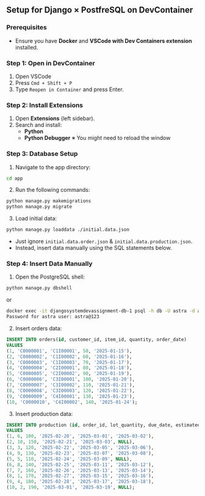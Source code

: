 ## Setup for Django × PostfreSQL on DevContainer


### Prerequisites
- Ensure you have **Docker** and **VSCode with Dev Containers extension** installed.


### Step 1: Open in DevContainer
1. Open VSCode
2. Press `Cmd + Shift + P`
3. Type `Reopen in Container` and press Enter.


### Step 2: Install Extensions
1. Open **Extensions** (left sidebar).
2. Search and install:
    - **Python** 
    - **Python Debugger**
※ You might need to reload the window


### Step 3: Database Setup
1. Navigate to the app directory:
```bash
cd app
```

2. Run the following commands:
```bash
python manage.py makemigrations
python manage.py migrate
```

3. Load initial data:
```bash
python manage.py loaddata ./initial.data.json
```
- Just ignore `initial.data.order.json` & `initial.data.production.json`.
- Instead, insert data manually using the SQL statements below.


### Step 4: Insert Data Manually
1. Open the PostgreSQL shell:
```bash
python manage.py dbshell
```
or
```bash
docker exec -it djangosystemdevassignment-db-1 psql -h db -U astra -d astra_db -p 5432
Password for astra user: astra@123
```

2. Insert orders data:
```sql
INSERT INTO orders(id, customer_id, item_id, quantity, order_date)
VALUES
(1, 'C0000001', 'C1I00001', 50, '2025-01-15'),
(2, 'C0000002', 'C1I00002', 60, '2025-01-16'),
(3, 'C0000003', 'C1I00003', 70, '2025-01-17'),
(4, 'C0000004', 'C2I00001', 80, '2025-01-18'),
(5, 'C0000005', 'C2I00002', 90, '2025-01-19'),
(6, 'C0000006', 'C3I00001', 100, '2025-01-20'),
(7, 'C0000007', 'C3I00002', 110, '2025-01-21'),
(8, 'C0000008', 'C3I00003', 120, '2025-01-22'),
(9, 'C0000009', 'C4I00001', 130, '2025-01-23'),
(10, 'C0000010', 'C4I00002', 140, '2025-01-24');
```

3. Insert production data:
```sql
INSERT INTO production (id, order_id, lot_quantity, due_date, estimated_completion_date, completion_date) 
VALUES
(1, 6, 100, '2025-02-20', '2025-03-01', '2025-03-02'),
(2, 10, 150, '2025-02-21', '2025-03-03', NULL),
(3, 3, 120, '2025-02-22', '2025-03-05', '2025-03-06'),
(4, 9, 130, '2025-02-23', '2025-03-07', '2025-03-08'),
(5, 5, 110, '2025-02-24', '2025-03-09', NULL),
(6, 8, 140, '2025-02-25', '2025-03-11', '2025-03-12'),
(7, 7, 160, '2025-02-26', '2025-03-13', '2025-03-14'),
(8, 1, 170, '2025-02-27', '2025-03-15', '2025-03-16'),
(9, 4, 180, '2025-02-28', '2025-03-17', '2025-03-18'),
(10, 2, 190, '2025-03-01', '2025-03-19', NULL);
```